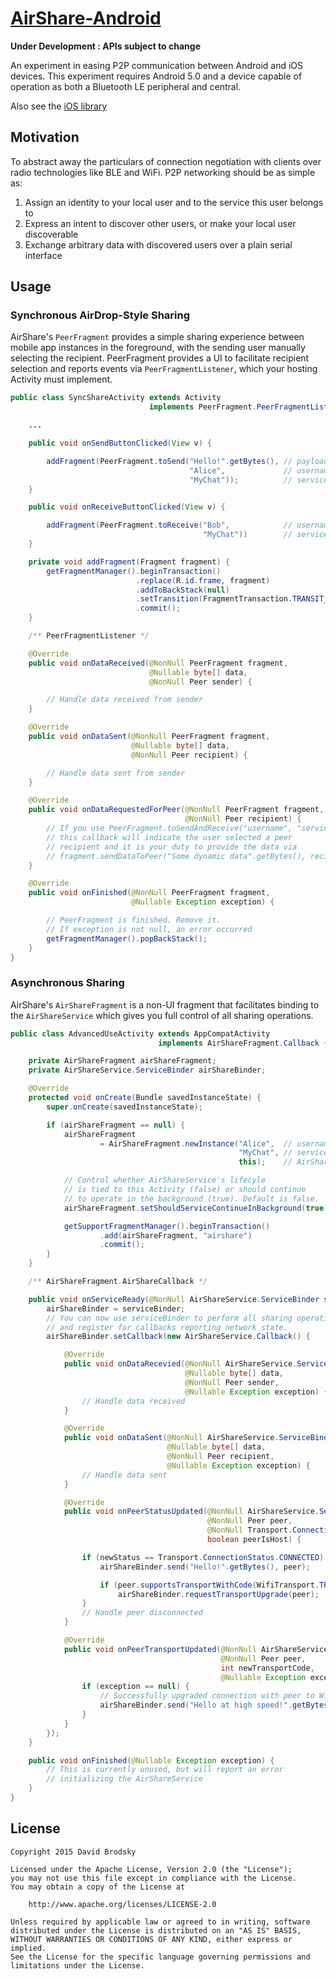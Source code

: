 # [AirShare-Android](https://github.com/OnlyInAmerica/AirShare-Android)

**Under Development : APIs subject to change**

An experiment in easing P2P communication between Android and iOS devices. This experiment requires Android 5.0 and a device capable of operation as both a Bluetooth LE peripheral and central.

Also see the [iOS library](https://github.com/chrisballinger/AirShare)

## Motivation

To abstract away the particulars of connection negotiation with clients over radio technologies like BLE and WiFi.
P2P networking should be as simple as:

1. Assign an identity to your local user and to the service this user belongs to
1. Express an intent to discover other users, or make your local user discoverable
1. Exchange arbitrary data with discovered users over a plain serial interface

## Usage

### Synchronous AirDrop-Style Sharing

AirShare's `PeerFragment` provides a simple sharing experience between mobile app instances in the foreground, with the sending user manually selecting the recipient. PeerFragment provides a UI to facilitate recipient selection and reports events via `PeerFragmentListener`, which your hosting Activity must implement.


```java
public class SyncShareActivity extends Activity
                               implements PeerFragment.PeerFragmentListener {

    ...

    public void onSendButtonClicked(View v) {

        addFragment(PeerFragment.toSend("Hello!".getBytes(), // payload to send
                                        "Alice",             // username
                                        "MyChat"));          // service name
    }

    public void onReceiveButtonClicked(View v) {

        addFragment(PeerFragment.toReceive("Bob",            // username
                                           "MyChat"))        // service name
    }

    private void addFragment(Fragment fragment) {
        getFragmentManager().beginTransaction()
                            .replace(R.id.frame, fragment)
                            .addToBackStack(null)                                       // Allow user to remove fragment via Back navigation. Recommended if Fragment occupies entire screen
                            .setTransition(FragmentTransaction.TRANSIT_FRAGMENT_OPEN)   // Add a simple transition
                            .commit();
    }

    /** PeerFragmentListener */

    @Override
    public void onDataReceived(@NonNull PeerFragment fragment,
                               @Nullable byte[] data,
                               @NonNull Peer sender) {

        // Handle data received from sender
    }

    @Override
    public void onDataSent(@NonNull PeerFragment fragment,
                           @Nullable byte[] data,
                           @NonNull Peer recipient) {

        // Handle data sent from sender
    }

    @Override
    public void onDataRequestedForPeer(@NonNull PeerFragment fragment,
                                       @NonNull Peer recipient) {
        // If you use PeerFragment.toSendAndReceive("username", "service"),
        // this callback will indicate the user selected a peer 
        // recipient and it is your duty to provide the data via
        // fragment.sendDataToPeer("Some dynamic data".getBytes(), recipient);
    }

    @Override
    public void onFinished(@NonNull PeerFragment fragment,
                           @Nullable Exception exception) {

        // PeerFragment is finished. Remove it.
        // If exception is not null, an error occurred
        getFragmentManager().popBackStack();
    }
}
```

### Asynchronous Sharing

AirShare's `AirShareFragment` is a non-UI fragment that facilitates binding to the `AirShareService` which gives you full control of all sharing operations.

```java
public class AdvancedUseActivity extends AppCompatActivity
                                 implements AirShareFragment.Callback {

    private AirShareFragment airShareFragment;
    private AirShareService.ServiceBinder airShareBinder;

    @Override
    protected void onCreate(Bundle savedInstanceState) {
        super.onCreate(savedInstanceState);

        if (airShareFragment == null) {
            airShareFragment
                    = AirShareFragment.newInstance("Alice",  // username
                                                   "MyChat", // service name
                                                   this);    // AirShareFragment.Callback

            // Control whether AirShareService's lifecyle
            // is tied to this Activity (false) or should continue
            // to operate in the background (true). Default is false.
            airShareFragment.setShouldServiceContinueInBackground(true);

            getSupportFragmentManager().beginTransaction()
                    .add(airShareFragment, "airshare")
                    .commit();
        }
    }

    /** AirShareFragment.AirShareCallback */

    public void onServiceReady(@NonNull AirShareService.ServiceBinder serviceBinder) {
        airShareBinder = serviceBinder;
        // You can now use serviceBinder to perform all sharing operations
        // and register for callbacks reporting network state.
        airShareBinder.setCallback(new AirShareService.Callback() {

            @Override
            public void onDataRecevied(@NonNull AirShareService.ServiceBinder binder,
                                       @Nullable byte[] data,
                                       @NonNull Peer sender,
                                       @Nullable Exception exception) {
                // Handle data received
            }

            @Override
            public void onDataSent(@NonNull AirShareService.ServiceBinder binder,
                                   @Nullable byte[] data,
                                   @NonNull Peer recipient,
                                   @Nullable Exception exception) {
                // Handle data sent
            }

            @Override
            public void onPeerStatusUpdated(@NonNull AirShareService.ServiceBinder binder,
                                            @NonNull Peer peer,
                                            @NonNull Transport.ConnectionStatus newStatus,
                                            boolean peerIsHost) {

                if (newStatus == Transport.ConnectionStatus.CONNECTED) {
                    airShareBinder.send("Hello!".getBytes(), peer);

                    if (peer.supportsTransportWithCode(WifiTransport.TRANSPORT_CODE))
                        airShareBinder.requestTransportUpgrade(peer);
                }
                // Handle peer disconnected
            }

            @Override
            public void onPeerTransportUpdated(@NonNull AirShareService.ServiceBinder binder,
                                               @NonNull Peer peer,
                                               int newTransportCode,
                                               @Nullable Exception exception) {
                if (exception == null) {
                    // Successfully upgraded connection with peer to WiFi Transport
                    airShareBinder.send("Hello at high speed!".getBytes(), peer);
                }
            }
        });
    }

    public void onFinished(@Nullable Exception exception) {
        // This is currently unused, but will report an error
        // initializing the AirShareService
    }
}
```

## License

    Copyright 2015 David Brodsky

    Licensed under the Apache License, Version 2.0 (the "License");
    you may not use this file except in compliance with the License.
    You may obtain a copy of the License at

        http://www.apache.org/licenses/LICENSE-2.0

    Unless required by applicable law or agreed to in writing, software
    distributed under the License is distributed on an "AS IS" BASIS,
    WITHOUT WARRANTIES OR CONDITIONS OF ANY KIND, either express or implied.
    See the License for the specific language governing permissions and
    limitations under the License.